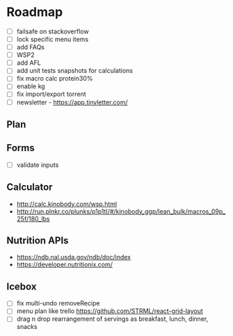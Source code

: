 # Roadmap

- [ ] failsafe on stackoverflow
- [ ] lock specific menu items
- [ ] add FAQs
- [ ] WSP2
- [ ] add AFL
- [ ] add unit tests snapshots for calculations
- [ ] fix macro calc protein30%
- [ ] enable kg
- [ ] fix import/export torrent
- [ ] newsletter - https://app.tinyletter.com/

## Plan

## Forms

- [ ] validate inputs

## Calculator

- http://calc.kinobody.com/wsp.html
- http://run.plnkr.co/plunks/p1p1tI/#/kinobody_ggp/lean_bulk/macros_09p_25f/180_lbs

## Nutrition APIs

- https://ndb.nal.usda.gov/ndb/doc/index
- https://developer.nutritionix.com/

## Icebox

- [ ] fix multi-undo removeRecipe
- [ ] menu plan like trello https://github.com/STRML/react-grid-layout
- [ ] drag n drop rearrangement of servings as breakfast, lunch, dinner, snacks
